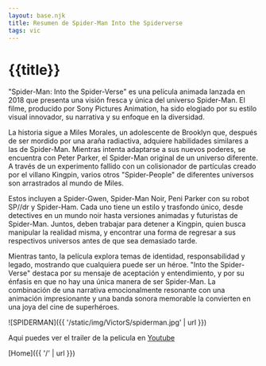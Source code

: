 ```yaml
---
layout: base.njk
title: Resumen de Spider-Man Into the Spiderverse
tags: vic
---
```


# {{title}}

"Spider-Man: Into the Spider-Verse" es una película animada lanzada en 2018 que presenta una visión fresca y única del universo Spider-Man. El filme, producido por Sony Pictures Animation, ha sido elogiado por su estilo visual innovador, su narrativa y su enfoque en la diversidad.

La historia sigue a Miles Morales, un adolescente de Brooklyn que, después de ser mordido por una araña radiactiva, adquiere habilidades similares a las de Spider-Man. Mientras intenta adaptarse a sus nuevos poderes, se encuentra con Peter Parker, el Spider-Man original de un universo diferente. A través de un experimento fallido con un colisionador de partículas creado por el villano Kingpin, varios otros "Spider-People" de diferentes universos son arrastrados al mundo de Miles.

Estos incluyen a Spider-Gwen, Spider-Man Noir, Peni Parker con su robot SP//dr y Spider-Ham. Cada uno tiene un estilo y trasfondo único, desde detectives en un mundo noir hasta versiones animadas y futuristas de Spider-Man. Juntos, deben trabajar para detener a Kingpin, quien busca manipular la realidad misma, y encontrar una forma de regresar a sus respectivos universos antes de que sea demasiado tarde.

Mientras tanto, la película explora temas de identidad, responsabilidad y legado, mostrando que cualquiera puede ser un héroe. "Into the Spider-Verse" destaca por su mensaje de aceptación y entendimiento, y por su énfasis en que no hay una única manera de ser Spider-Man. La combinación de una narrativa emocionalmente resonante con una animación impresionante y una banda sonora memorable la convierten en una joya del cine de superhéroes.

![SPIDERMAN]({{ '/static/img/VictorS/spiderman.jpg' | url }})

Aqui puedes ver el trailer de la pelicula en [Youtube](https://youtu.be/g4Hbz2jLxvQ?si=tIshj3Xie8xm3NWb) 

[Home]({{ '/' | url }})